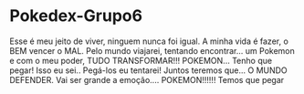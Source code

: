 # Pokedex-Grupo6
Esse é meu jeito de viver, ninguem nunca foi igual. A minha vida é fazer, o BEM vencer o MAL. Pelo mundo viajarei, tentando encontrar... um Pokemon e com o meu poder, TUDO TRANSFORMAR!!! POKEMON... Tenho que pegar! Isso eu sei.. Pegá-los eu tentarei! Juntos teremos que... O MUNDO DEFENDER. Vai ser grande a emoção.... POKEMON!!!!!! Temos que pegar 
